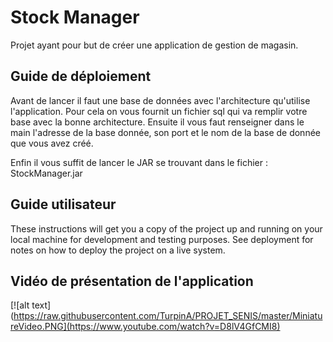 # Stock Manager

Projet ayant pour but de créer une application de gestion de magasin.

## Guide de déploiement

Avant de lancer il faut une base de données avec l'architecture qu'utilise l'application.
Pour cela on vous fournit un fichier sql qui va remplir votre base avec la bonne architecture.
Ensuite il vous faut renseigner dans le main l'adresse de la base donnée, son port et le nom de la base de donnée que vous avez créé.

Enfin il vous suffit de lancer le JAR se trouvant dans le fichier : StockManager.jar

## Guide utilisateur

These instructions will get you a copy of the project up and running on your local machine for development and testing purposes. See deployment for notes on how to deploy the project on a live system.

## Vidéo de présentation de l'application

[![alt text](https://raw.githubusercontent.com/TurpinA/PROJET_SENIS/master/MiniatureVideo.PNG](https://www.youtube.com/watch?v=D8lV4GfCMI8)


